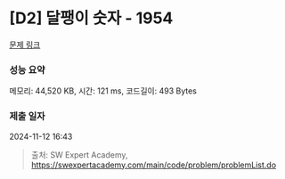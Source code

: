 # [D2] 달팽이 숫자 - 1954 

[문제 링크](https://swexpertacademy.com/main/code/problem/problemDetail.do?contestProbId=AV5PobmqAPoDFAUq) 

### 성능 요약

메모리: 44,520 KB, 시간: 121 ms, 코드길이: 493 Bytes

### 제출 일자

2024-11-12 16:43



> 출처: SW Expert Academy, https://swexpertacademy.com/main/code/problem/problemList.do